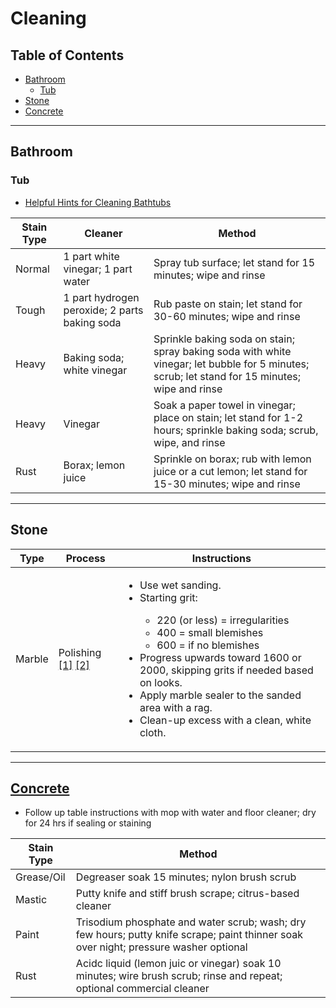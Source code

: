 # Cleaning

## Table of Contents
* [Bathroom](#bathroom)
  * [Tub](#tub)
* [Stone](#stone)
* [Concrete](#concrete)

___
## Bathroom

### Tub
* [Helpful Hints for Cleaning Bathtubs](http://www.bobvila.com/articles/cleaning-bathtub/#.V771D_krJhE)

Stain Type | Cleaner | Method
-----------|---------|-------
Normal | 1 part white vinegar; 1 part water | Spray tub surface; let stand for 15 minutes; wipe and rinse
Tough | 1 part hydrogen peroxide; 2 parts baking soda | Rub paste on stain; let stand for 30-60 minutes; wipe and rinse
Heavy | Baking soda; white vinegar | Sprinkle baking soda on stain; spray baking soda with white vinegar; let bubble for 5 minutes; scrub; let stand for 15 minutes; wipe and rinse
Heavy | Vinegar | Soak a paper towel in vinegar; place on stain; let stand for 1-2 hours; sprinkle baking soda; scrub, wipe, and rinse
Rust | Borax; lemon juice | Sprinkle on borax; rub with lemon juice or a cut lemon; let stand for 15-30 minutes; wipe and rinse

___
## Stone

Type | Process | Instructions
-----|---------|-------------
Marble | Polishing [[1]](http://www.ehow.com/how_4733276_sand-marble.html) [[2]](http://diy.stackexchange.com/questions/23334/how-do-i-know-when-to-switch-to-a-finer-grit-when-polishing-marble) | <ul><li>Use wet sanding.</li><li>Starting grit:</li><ul><li>220 (or less) = irregularities</li><li>400 = small blemishes</li><li>600 = if no blemishes</li></ul><li>Progress upwards toward 1600 or 2000, skipping grits if needed based on looks.</li><li>Apply marble sealer to the sanded area with a rag.</li><li>Clean-up excess with a clean, white cloth.</li></ul>

___
## [Concrete](http://www.lowes.com/projects/repair-and-maintain/remove-stains-from-concrete/project)
* Follow up table instructions with mop with water and floor cleaner; dry for 24 hrs if sealing or staining

Stain Type | Method
-----------|-------
Grease/Oil | Degreaser soak 15 minutes; nylon brush scrub
Mastic | Putty knife and stiff brush scrape; citrus-based cleaner
Paint | Trisodium phosphate and water scrub; wash; dry few hours; putty knife scrape; paint thinner soak over night; pressure washer optional
Rust | Acidc liquid (lemon juic or vinegar) soak 10 minutes; wire brush scrub; rinse and repeat; optional commercial cleaner
